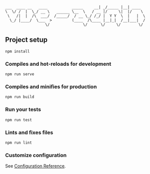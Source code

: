 ```
___  ____ __   ____           _____     __| _/_____ |__| ____  
\  \/ /  |  \_/ __ \   ______ \__  \   / __ |/     \|  |/    \ 
 \   /|  |  /\  ___/  /_____/  / __ \_/ /_/ |  Y Y  \  |   |  \
  \_/ |____/  \___  >         (____  /\____ |__|_|  /__|___|  /
                  \/               \/      \/     \/        \/ 
```
## Project setup
```
npm install
```

### Compiles and hot-reloads for development
```
npm run serve
```

### Compiles and minifies for production
```
npm run build
```

### Run your tests
```
npm run test
```

### Lints and fixes files
```
npm run lint
```

### Customize configuration
See [Configuration Reference](https://cli.vuejs.org/config/).
